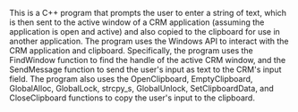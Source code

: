 This is a C++ program that prompts the user to enter a string of text, which is then sent to the active window of a CRM application (assuming the application is open and active) and also copied to the clipboard for use in another application. The program uses the Windows API to interact with the CRM application and clipboard. Specifically, the program uses the FindWindow function to find the handle of the active CRM window, and the SendMessage function to send the user's input as text to the CRM's input field. The program also uses the OpenClipboard, EmptyClipboard, GlobalAlloc, GlobalLock, strcpy_s, GlobalUnlock, SetClipboardData, and CloseClipboard functions to copy the user's input to the clipboard.
